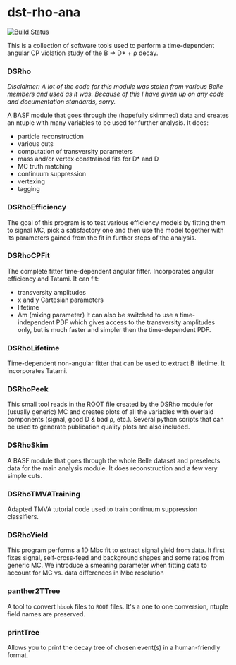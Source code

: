 # dst-rho-ana

[![Build Status](https://travis-ci.org/dcervenkov/dst-rho-ana.svg?branch=master)](https://travis-ci.org/dcervenkov/dst-rho-ana)

This is a collection of software tools used to perform a time-dependent angular CP violation study of the B → D* + ρ decay. 

### DSRho
*Disclaimer: A lot of the code for this module was stolen from various Belle members and used as it was. Because of this I have given up on any code and documentation standards, sorry.*

A BASF module that goes through the (hopefully skimmed) data and creates an ntuple with many variables to be used for further analysis. It does:
 - particle reconstruction
 - various cuts
 - computation of transversity parameters
 - mass and/or vertex constrained fits for D* and D
 - MC truth matching
 - continuum suppression
 - vertexing
 - tagging

### DSRhoEfficiency
The goal of this program is to test various efficiency models by fitting them to signal MC, pick a satisfactory one and then use the model together with its parameters gained from the fit in further steps of the analysis.

### DSRhoCPFit
The complete fitter time-dependent angular fitter. Incorporates angular efficiency and Tatami. It can fit:
 - transversity amplitudes 
 - x and y Cartesian parameters 
 - lifetime
 - Δm (mixing parameter)
It can also be switched to use a time-independent PDF which gives access to the transversity amplitudes only, but is much faster and simpler then the time-dependent PDF.

### DSRhoLifetime
Time-dependent non-angular fitter that can be used to extract B lifetime. It incorporates Tatami.

### DSRhoPeek
This small tool reads in the ROOT file created by the DSRho module for (usually generic) MC and creates plots of all the variables with overlaid components (signal, good D & bad ρ, etc.). Several python scripts that can be used to generate publication quality plots are also included. 

### DSRhoSkim
A BASF module that goes through the whole Belle dataset and preselects data for the main analysis module. It does reconstruction and a few very simple cuts.

### DSRhoTMVATraining
Adapted TMVA tutorial code used to train continuum suppression classifiers.

### DSRhoYield
This program performs a 1D Mbc fit to extract signal yield from data. It first fixes signal, self-cross-feed and background shapes and some ratios from generic MC. We introduce a smearing parameter when fitting data to account for MC vs. data differences in Mbc resolution

### panther2TTree
A tool to convert `hbook` files to `ROOT` files. It's a one to one conversion, ntuple field names are preserved.

### printTree
Allows you to print the decay tree of chosen event(s) in a human-friendly format.

